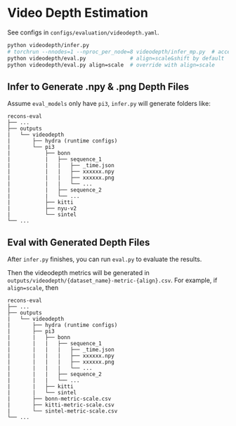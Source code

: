 # Video Depth Estimation

See configs in `configs/evaluation/videodepth.yaml`.

```bash
python videodepth/infer.py
# torchrun --nnodes=1 --nproc_per_node=8 videodepth/infer_mp.py  # accelerate with multi gpus
python videodepth/eval.py              # align=scale&shift by default
python videodepth/eval.py align=scale  # override with align=scale
```

## Infer to Generate .npy & .png Depth Files

Assume `eval_models` only have `pi3`, `infer.py` will generate folders like:

```
recons-eval
├── ...
├── outputs
|   └── videodepth
|       ├── hydra (runtime configs)
|       └── pi3
|           ├── bonn
|           |   ├── sequence_1
|           |   |   ├── _time.json
|           |   |   ├── xxxxxx.npy
|           |   |   ├── xxxxxx.png
|           |   |   └── ...
|           |   ├── sequence_2
|           |   └── ...
|           ├── kitti
|           ├── nyu-v2
|           └── sintel
└── ...
```

## Eval with Generated Depth Files

After `infer.py` finishes, you can run `eval.py` to evaluate the results.

Then the videodepth metrics will be generated in `outputs/videodepth/{dataset_name}-metric-{align}.csv`. For example, if `align=scale`, then

```
recons-eval
├── ...
├── outputs
|   └── videodepth
|       ├── hydra (runtime configs)
|       ├── pi3
|       |   ├── bonn
|       |   |   ├── sequence_1
|       |   |   |   ├── _time.json
|       |   |   |   ├── xxxxxx.npy
|       |   |   |   ├── xxxxxx.png
|       |   |   |   └── ...
|       |   |   ├── sequence_2
|       |   |   └── ...
|       |   ├── kitti
|       |   └── sintel
|       ├── bonn-metric-scale.csv
|       ├── kitti-metric-scale.csv
|       └── sintel-metric-scale.csv
└── ...
```